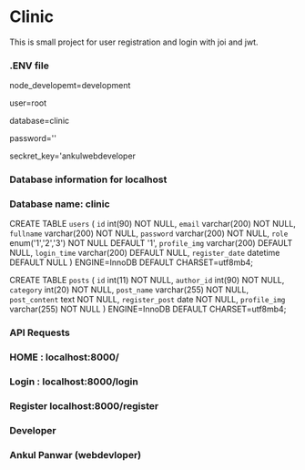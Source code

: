 # Clinic
This is small project for user registration and login with joi and jwt.

### .ENV file 
node_developemt=development

user=root

database=clinic

password=''

seckret_key='ankulwebdeveloper

### Database information for localhost

### Database name: clinic

CREATE TABLE `users` (
  `id` int(90) NOT NULL,
  `email` varchar(200) NOT NULL,
  `fullname` varchar(200) NOT NULL,
  `password` varchar(200) NOT NULL,
  `role` enum('1','2','3') NOT NULL DEFAULT '1',
  `profile_img` varchar(200) DEFAULT NULL,
  `login_time` varchar(200) DEFAULT NULL,
  `register_date` datetime DEFAULT NULL
) ENGINE=InnoDB DEFAULT CHARSET=utf8mb4;

CREATE TABLE `posts` (
  `id` int(11) NOT NULL,
  `author_id` int(90) NOT NULL,
  `category` int(20) NOT NULL,
  `post_name` varchar(255) NOT NULL,
  `post_content` text NOT NULL,
  `register_post` date NOT NULL,
  `profile_img` varchar(255) NOT NULL
) ENGINE=InnoDB DEFAULT CHARSET=utf8mb4;

### API Requests
### HOME : localhost:8000/ 
### Login : localhost:8000/login
### Register localhost:8000/register

### Developer
### Ankul Panwar (webdevloper)
